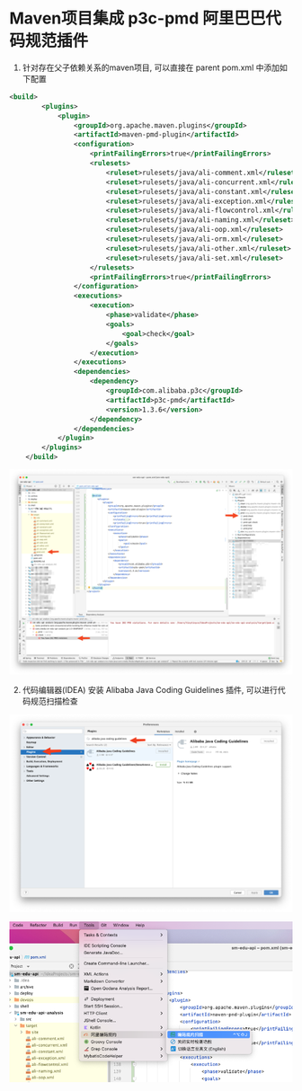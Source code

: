# Maven项目集成 p3c-pmd 阿里巴巴代码规范插件

1. 针对存在父子依赖关系的maven项目, 可以直接在 parent pom.xml 中添加如下配置

```xml
<build>
        <plugins>
            <plugin>
                <groupId>org.apache.maven.plugins</groupId>
                <artifactId>maven-pmd-plugin</artifactId>
                <configuration>
                    <printFailingErrors>true</printFailingErrors>
                    <rulesets>
                        <ruleset>rulesets/java/ali-comment.xml</ruleset>
                        <ruleset>rulesets/java/ali-concurrent.xml</ruleset>
                        <ruleset>rulesets/java/ali-constant.xml</ruleset>
                        <ruleset>rulesets/java/ali-exception.xml</ruleset>
                        <ruleset>rulesets/java/ali-flowcontrol.xml</ruleset>
                        <ruleset>rulesets/java/ali-naming.xml</ruleset>
                        <ruleset>rulesets/java/ali-oop.xml</ruleset>
                        <ruleset>rulesets/java/ali-orm.xml</ruleset>
                        <ruleset>rulesets/java/ali-other.xml</ruleset>
                        <ruleset>rulesets/java/ali-set.xml</ruleset>
                    </rulesets>
                    <printFailingErrors>true</printFailingErrors>
                </configuration>
                <executions>
                    <execution>
                        <phase>validate</phase>
                        <goals>
                            <goal>check</goal>
                        </goals>
                    </execution>
                </executions>
                <dependencies>
                    <dependency>
                        <groupId>com.alibaba.p3c</groupId>
                        <artifactId>p3c-pmd</artifactId>
                        <version>1.3.6</version>
                    </dependency>
                </dependencies>
            </plugin>
        </plugins>
    </build>
```

![maven-p3c-pmd](img/maven-p3c-pmd-pom.png)

2. 代码编辑器(IDEA) 安装 Alibaba Java Coding Guidelines 插件, 可以进行代码规范扫描检查

![install-idea-plugin](img/install-idea-plugin.png)



![idea-plugin-code-check](img/idea-plugin-code-check.png)